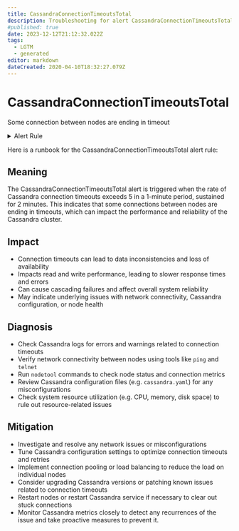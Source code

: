 ```yaml
---
title: CassandraConnectionTimeoutsTotal
description: Troubleshooting for alert CassandraConnectionTimeoutsTotal
#published: true
date: 2023-12-12T21:12:32.022Z
tags: 
  - LGTM
  - generated
editor: markdown
dateCreated: 2020-04-10T18:32:27.079Z
---
```


# CassandraConnectionTimeoutsTotal

Some connection between nodes are ending in timeout

<details>
  <summary>Alert Rule</summary>

{{% rule "cassandra/criteo-cassandra-exporter.yml" "CassandraConnectionTimeoutsTotal" %}}

{{% comment %}}

```yaml
alert: CassandraConnectionTimeoutsTotal
expr: rate(cassandra_stats{name="org:apache:cassandra:metrics:connection:totaltimeouts:count"}[1m]) > 5
for: 2m
labels:
    severity: critical
annotations:
    summary: Cassandra connection timeouts total (instance {{ $labels.instance }})
    description: |-
        Some connection between nodes are ending in timeout
          VALUE = {{ $value }}
          LABELS = {{ $labels }}
    runbook: https://github.com/srerun/prometheus-alerts/blob/main/content/runbooks/criteo-cassandra-exporter/CassandraConnectionTimeoutsTotal.md

```

{{% /comment %}}

</details>


Here is a runbook for the CassandraConnectionTimeoutsTotal alert rule:

## Meaning

The CassandraConnectionTimeoutsTotal alert is triggered when the rate of Cassandra connection timeouts exceeds 5 in a 1-minute period, sustained for 2 minutes. This indicates that some connections between nodes are ending in timeouts, which can impact the performance and reliability of the Cassandra cluster.

## Impact

* Connection timeouts can lead to data inconsistencies and loss of availability
* Impacts read and write performance, leading to slower response times and errors
* Can cause cascading failures and affect overall system reliability
* May indicate underlying issues with network connectivity, Cassandra configuration, or node health

## Diagnosis

* Check Cassandra logs for errors and warnings related to connection timeouts
* Verify network connectivity between nodes using tools like `ping` and `telnet`
* Run `nodetool` commands to check node status and connection metrics
* Review Cassandra configuration files (e.g. `cassandra.yaml`) for any misconfigurations
* Check system resource utilization (e.g. CPU, memory, disk space) to rule out resource-related issues

## Mitigation

* Investigate and resolve any network issues or misconfigurations
* Tune Cassandra configuration settings to optimize connection timeouts and retries
* Implement connection pooling or load balancing to reduce the load on individual nodes
* Consider upgrading Cassandra versions or patching known issues related to connection timeouts
* Restart nodes or restart Cassandra service if necessary to clear out stuck connections
* Monitor Cassandra metrics closely to detect any recurrences of the issue and take proactive measures to prevent it.